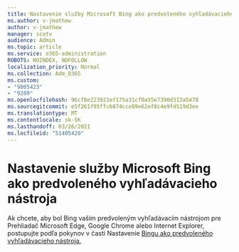 ```yaml
---
title: Nastavenie služby Microsoft Bing ako predvoleného vyhľadávacieho nástroja
ms.author: v-jmathew
author: v-jmathew
manager: scotv
audience: Admin
ms.topic: article
ms.service: o365-administration
ROBOTS: NOINDEX, NOFOLLOW
localization_priority: Normal
ms.collection: Adm_O365
ms.custom:
- "9005423"
- "9289"
ms.openlocfilehash: 96cf8e223921ef175a31cf0a55e7390d313a5478
ms.sourcegitcommit: e5f261f95ffc6074cce89e62ef8c4e9fd519d3ee
ms.translationtype: MT
ms.contentlocale: sk-SK
ms.lasthandoff: 03/26/2021
ms.locfileid: "51405420"
---
```

# <a name="make-microsoft-bing-your-default-search-engine"></a>Nastavenie služby Microsoft Bing ako predvoleného vyhľadávacieho nástroja

Ak chcete, aby bol Bing vaším predvoleným vyhľadávacím nástrojom pre Prehliadač Microsoft Edge, Google Chrome alebo Internet Explorer, postupujte podľa pokynov v časti Nastavenie [Bingu ako predvoleného vyhľadávacieho nástroja.](https://go.microsoft.com/fwlink/?linkid=2148834)
